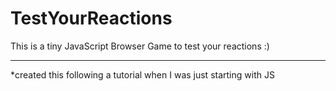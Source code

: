 # TestYourReactions
This is a tiny JavaScript Browser Game to test your reactions :)<br> <hr>
*created this following a tutorial when I was just starting with JS
